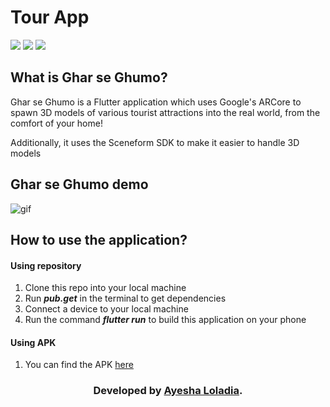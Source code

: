 # Tour App
![](https://img.shields.io/badge/-Flutter-blue?style=for-the-badge&logo=flutter) ![](https://img.shields.io/badge/Sceneform--SDK-yellow?style=for-the-badge) ![](https://img.shields.io/badge/IDE-Visual_Studio_Code-red?style=for-the-badge&logo=visual-studio-code)
## What is Ghar se Ghumo?
Ghar se Ghumo is a Flutter application which uses Google's ARCore to spawn 3D models of various tourist attractions into the real world, from the comfort of your home!

Additionally, it uses the Sceneform SDK to make it easier to handle 3D models

## Ghar se Ghumo demo
![gif](https://github.com/shantanugodbole/Ghar-se-Ghumo/blob/main/demo/demo.gif)


## How to use the application?
#### Using repository
1. Clone this repo into your local machine
2. Run **_pub.get_** in the terminal to get dependencies
3. Connect a device to your local machine
4. Run the command **_flutter run_** to build this application on your phone
#### Using APK
1. You can find the APK [here](https://drive.google.com/file/d/1EwtzGwUS00at3YlYySY72f21WFPnAiYQ/view?usp=sharing)


    
<h3 align="center"><b>Developed by <a href="">Ayesha Loladia</a>.</b></h3>

